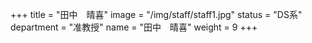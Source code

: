 +++
title = "田中　晴喜"
image = "/img/staff/staff1.jpg"
status = "DS系"
department = "准教授"
name = "田中　晴喜"
weight = 9
+++